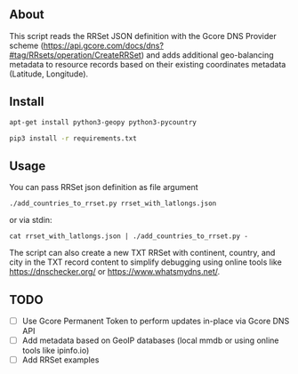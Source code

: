 About
-----

This script reads the RRSet JSON definition with the Gcore DNS Provider scheme (https://api.gcore.com/docs/dns?#tag/RRsets/operation/CreateRRSet) and adds additional geo-balancing metadata to resource records based on their existing coordinates metadata (Latitude, Longitude).

Install
-------

```bash
apt-get install python3-geopy python3-pycountry
```

```bash
pip3 install -r requirements.txt
```

Usage
-----

You can pass RRSet json definition as file argument
```
./add_countries_to_rrset.py rrset_with_latlongs.json
```

or via stdin:
```
cat rrset_with_latlongs.json | ./add_countries_to_rrset.py -
```

The script can also create a new TXT RRSet with continent, country, and city in the TXT record content to simplify debugging using online tools like https://dnschecker.org/ or https://www.whatsmydns.net/.

TODO
----
- [ ] Use Gcore Permanent Token to perform updates in-place via Gcore DNS API
- [ ] Add metadata based on GeoIP databases (local mmdb or using online tools like ipinfo.io)
- [ ] Add RRSet examples
